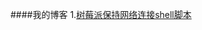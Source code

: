 ####我的博客
1.[树莓派保持网络连接shell脚本](https://github.com/caicai0/caicai0/blob/master/blog/树莓派保持网络连接shell脚本.md "https://github.com/caicai0/caicai0/blob/master/blog/树莓派保持网络连接shell脚本.md")
